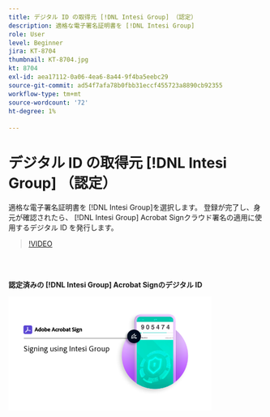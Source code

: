 ```yaml
---
title: デジタル ID の取得元 [!DNL Intesi Group] （認定）
description: 適格な電子署名証明書を [!DNL Intesi Group]
role: User
level: Beginner
jira: KT-8704
thumbnail: KT-8704.jpg
kt: 8704
exl-id: aea17112-0a06-4ea6-8a44-9f4ba5eebc29
source-git-commit: ad54f7afa78b0fbb31eccf455723a8890cb92355
workflow-type: tm+mt
source-wordcount: '72'
ht-degree: 1%

---
```


# デジタル ID の取得元 [!DNL Intesi Group] （認定）

適格な電子署名証明書を [!DNL Intesi Group]を選択します。 登録が完了し、身元が確認されたら、 [!DNL Intesi Group] Acrobat Signクラウド署名の適用に使用するデジタル ID を発行します。

>[!VIDEO](https://video.tv.adobe.com/v/337064?quality=12&learn=on&hidetitle=true)

<br> 

**認定済みの [!DNL Intesi Group] Acrobat Signのデジタル ID**

[![image](assets/IntesiSign_400.png)](intesi-sign.md)
